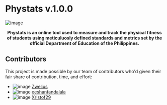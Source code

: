# Phystats v.1.0.0
![image](https://github.com/Zwelius/Phystats/assets/82251402/eb470bb9-6000-4ac0-a473-a9425ceacf7f)
<div align="center"><b> Phystats is an online tool used to measure and track the physical fitness of students using meticuluosly defined standards and metrics set by the official Department of Education of the Philippines. </b></div>

## Contributors
This project is made possible by our team of contributors who'd given their fair share of contribution, time, and effort:
- ![image](https://github.com/Zwelius/Phystats/assets/82251402/10d5b1d8-9587-4f2f-a718-06f497526f0a) [Zwelius](https://github.com/Zwelius)
- ![image](https://github.com/Zwelius/Phystats/assets/82251402/8fe1e9fc-9a6f-41bd-a65a-209732e149c3) [eeshanfandalala](https://github.com/eeshanfandalala)
- ![image](https://github.com/Zwelius/Phystats/assets/82251402/d057ba9f-975e-45d6-9acc-ee88f0812ba6) [Xristof29](https://github.com/Xristof29)
